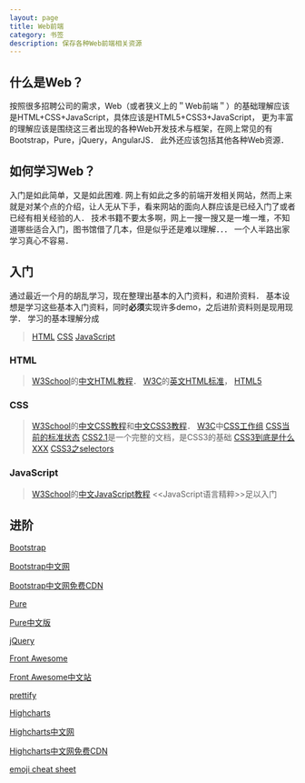 ```yaml
---
layout: page
title: Web前端
category: 书签
description: 保存各种Web前端相关资源
---
```


## 什么是Web？
按照很多招聘公司的需求，Web（或者狭义上的＂Web前端＂）的基础理解应该是HTML+CSS+JavaScript，具体应该是HTML5+CSS3+JavaScript，
更为丰富的理解应该是围绕这三者出现的各种Web开发技术与框架，在网上常见的有Bootstrap，Pure，jQuery，AngularJS．
此外还应该包括其他各种Web资源．

## 如何学习Web？
入门是如此简单，又是如此困难.
网上有如此之多的前端开发相关网站，然而上来就是对某个点的介绍，让人无从下手，看来网站的面向人群应该是已经入门了或者已经有相关经验的人．
技术书籍不要太多啊，网上一搜一搜又是一堆一堆，不知道哪些适合入门，图书馆借了几本，但是似乎还是难以理解．．．
一个人半路出家学习真心不容易．

## 入门
通过最近一个月的胡乱学习，现在整理出基本的入门资料，和进阶资料．
基本设想是学习这些基本入门资料，同时**必须**实现许多demo，之后进阶资料则是现用现学．
学习的基本理解分成

> [HTML]()
> [CSS]()
> [JavaScript]()

### HTML
> [W3School](http://www.w3school.com.cn/)的[中文HTML教程](http://www.w3school.com.cn/html/index.asp)．
> [W3C](http://www.w3.org/)的[英文HTML标准](http://www.w3.org/community/webed/wiki/HTML/Specifications)，
> [HTML5](http://www.w3.org/TR/html5/)

### CSS
> [W3School](http://www.w3school.com.cn/)的[中文CSS教程](http://www.w3school.com.cn/css/index.asp)和[中文CSS3教程](http://www.w3school.com.cn/css3/index.asp)．
> [W3C](http://www.w3.org/)中[CSS工作组](http://www.w3.org/Style/CSS/)
> [CSS当前的标准状态](http://www.w3.org/Style/CSS/current-work)
> [CSS2.1](http://www.w3.org/TR/CSS21/)是一个完整的文档，是CSS3的基础
> [CSS3到底是什么XXX](http://www.w3.org/TR/css3-roadmap/)
> [CSS3之selectors](http://www.w3.org/TR/css3-selectors/)


### JavaScript
> [W3School](http://www.w3school.com.cn/)的[中文JavaScript教程](http://www.w3school.com.cn/js/index.asp)
> <<JavaScript语言精粹>>足以入门


## 进阶

[Bootstrap](http://getbootstrap.com/)

[Bootstrap中文网](http://www.bootcss.com/)

[Bootstrap中文网免费CDN](http://www.bootcdn.cn/)

[Pure](http://purecss.io/)

[Pure中文版](http://pure-site.ap01.aws.af.cm/)

[jQuery](http://jquery.com/)

[Front Awesome](http://fortawesome.github.io/Font-Awesome/)

[Front Awesome中文站](http://www.thinkcmf.com/font/index.html)

[prettify](http://code.google.com/p/google-code-prettify/)

[Highcharts](http://www.highcharts.com/)

[Highcharts中文网](http://www.hcharts.cn/)

[Highcharts中文网免费CDN](http://www.hcharts.cn/open/cdn.php)

[emoji cheat sheet](http://www.emoji-cheat-sheet.com/)